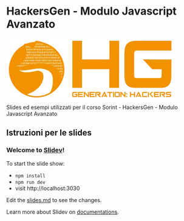 # HackersGen - Modulo Javascript Avanzato

<img src="./public/images/HACKERSGEN.png">

Slides ed esempi utilizzati per il corso Sorint - HackersGen - Modulo Javascript Avanzato

## Istruzioni per le slides

### Welcome to [Slidev](https://github.com/slidevjs/slidev)!

To start the slide show:

- `npm install`
- `npm run dev`
- visit http://localhost:3030

Edit the [slides.md](./slides.md) to see the changes.

Learn more about Slidev on [documentations](https://sli.dev/).
